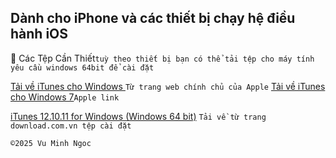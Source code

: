 ## Dành cho iPhone và các thiết bị chạy hệ điều hành iOS

📲 Các Tệp Cần Thiết`tuỳ theo thiết bị bạn có thể tải tệp cho máy tính yêu cầu windows 64bit để cài đặt`

[Tải về iTunes cho Windows ](https://support.apple.com/vi-vn/118290)`Từ trang web chính chủ của Apple`
[Tải về iTunes cho Windows 7](https://support.apple.com/en-vn/106379)`Apple link`

[iTunes 12.10.11 for Windows (Windows 64 bit)](https://download.com.vn/download/itunes-5385?linkid=14532) `Tải về từ trang download.com.vn tệp cài đặt `

    ©️2025 Vu Minh Ngoc
